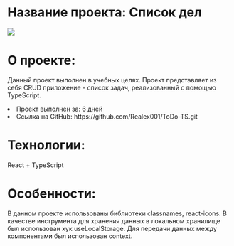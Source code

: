 <h1>Название проекта: Список дел</h1>

<img src="https://github.com/Realex001/ToDo-TS/assets/164393853/29ef5347-7e90-41b6-8596-580b5d80ae71">

<h1>О проекте:</h1>
<p>Данный проект выполнен в учебных целях. Проект представляет из себя CRUD приложение - список задач, реализованный с помощью TypeScript.</p>
<li>Проект выполнен за: 6 дней</li>
<li>Ссылка на GitHub: https://github.com/Realex001/ToDo-TS.git</li>

<h1>Технологии:</h1>
<p>React + TypeScript</p>

<h1>Особенности:</h1>
<p>В данном проекте использованы библиотеки classnames, react-icons. В качестве инструмента для хранения данных в локальном хранилище был использован хук useLocalStorage. Для передачи данных между компонентами был использован context.  </p>
